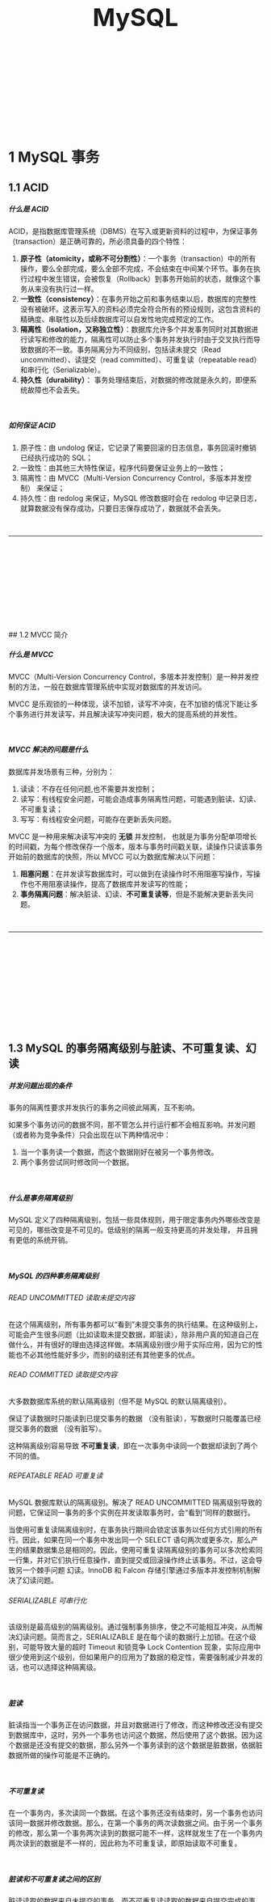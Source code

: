 <div STYLE="page-break-after: always;">
	<br>
    <br>
    <br>
    <br>
    <br>
    <br>
    <br>
    <br>
    <br>
    <br>
	<center><h3><font size="20px">
        MySQL
    </font></h3></center>
	<br>
    <br>
    <br>
    <br>
    <br>
    <br>
    <br>
    <br>
    <br>
    <br>
</div>

# 1	MySQL 事务

## 1.1	ACID

##### 什么是 ACID

ACID，是指数据库管理系统（DBMS）在写入或更新资料的过程中，为保证事务（transaction）是正确可靠的，所必须具备的四个特性：

1. **原子性（atomicity，或称不可分割性）**：一个事务（transaction）中的所有操作，要么全部完成，要么全部不完成，不会结束在中间某个环节。事务在执行过程中发生错误，会被恢复（Rollback）到事务开始前的状态，就像这个事务从来没有执行过一样。
2. **一致性（consistency）**：在事务开始之前和事务结束以后，数据库的完整性没有被破坏。这表示写入的资料必须完全符合所有的预设规则，这包含资料的精确度、串联性以及后续数据库可以自发性地完成预定的工作。
3. **隔离性（isolation，又称独立性）**：数据库允许多个并发事务同时对其数据进行读写和修改的能力，隔离性可以防止多个事务并发执行时由于交叉执行而导致数据的不一致。事务隔离分为不同级别，包括读未提交（Read uncommitted）、读提交（read committed）、可重复读（repeatable read）和串行化（Serializable）。
4. **持久性（durability）**：	事务处理结束后，对数据的修改就是永久的，即便系统故障也不会丢失。

<br>

##### 如何保证 ACID

1. 原子性：由 undolog 保证，它记录了需要回滚的日志信息，事务回滚时撤销已经执行成功的 SQL；
2. 一致性：由其他三大特性保证，程序代码要保证业务上的一致性；
3. 隔离性：由 MVCC（Multi-Version Concurrency Control，多版本并发控制） 来保证；
4. 持久性：由 redolog 来保证，MySQL 修改数据时会在 redolog 中记录日志，就算数据没有保存成功，只要日志保存成功了，数据就不会丢失。

<br>

----

<div STYLE="page-break-after: always;"><br>
    <br>
    <br>
    <br>
    <br>
    <br>
    <br>
    <br>
    <br>
    <br></div>
## 1.2	MVCC 简介

##### 什么是 MVCC

MVCC（Multi-Version Concurrency Control，多版本并发控制）是一种并发控制的方法，一般在数据库管理系统中实现对数据库的并发访问。	

MVCC 是乐观锁的一种体现，读不加锁，读写不冲突，在不加锁的情况下能让多个事务进行并发读写，并且解决读写冲突问题，极大的提高系统的并发性。

<br>

##### MVCC 解决的问题是什么

数据库并发场景有三种，分别为：

1. 读读：不存在任何问题,也不需要并发控制；
2. 读写：有线程安全问题，可能会造成事务隔离性问题，可能遇到脏读、幻读、不可重复读；
3. 写写：有线程安全问题，可能存在更新丢失问题。

MVCC 是一种用来解决读写冲突的 **无锁** 并发控制， 也就是为事务分配单项增长的时间戳，为每个修改保存一个版本，版本与事务时间戳关联，读操作只读该事务开始前的数据库的快照，所以 MVCC 可以为数据库解决以下问题：

1. **阻塞问题**：在并发读写数据库时，可以做到在读操作时不用阻塞写操作，写操作也不用阻塞读操作，提高了数据库并发读写的性能；
2. **事务隔离问题**：解决脏读、幻读、**不可重复读等**，但是不能解决更新丢失问题。

<br>

---

<div STYLE="page-break-after: always;"><br>
    <br>
    <br>
    <br>
    <br>
    <br>
    <br>
    <br>
    <br>
    <br></div>

## 1.3	MySQL 的事务隔离级别与脏读、不可重复读、幻读

##### 并发问题出现的条件

事务的隔离性要求并发执行的事务之间彼此隔离，互不影响。

如果多个事务访问的数据不同，那不管怎么并行运行都不会相互影响。并发问题（或者称为竞争条件）只会出现在以下两种情况中：

1. 当一个事务读一个数据，而这个数据刚好在被另一个事务修改。
2. 两个事务尝试同时修改同一个数据。

<br>

##### 什么是事务隔离级别

MySQL 定义了四种隔离级别，包括一些具体规则，用于限定事务内外哪些改变是可见的，哪些改变是不可见的。低级别的隔离一般支持更高的并发处理， 并且拥有更低的系统开销。

<br>

##### MySQL 的四种事务隔离级别

###### READ UNCOMMITTED 读取未提交内容

在这个隔离级别，所有事务都可以“看到”未提交事务的执行结果。在这种级别上，可能会产生很多问题（比如读取未提交数据，即脏读），除非用户真的知道自己在做什么，并有很好的理由选择这样做。本隔离级别很少用于实际应用，因为它的性能也不必其他性能好多少，而别的级别还有其他更多的优点。

###### READ COMMITTED 读取提交内容

大多数数据库系统的默认隔离级别（但不是 MySQL 的默认隔离级别）。

保证了读数据时只能读到已提交事务的数据 （没有脏读），写数据时只能覆盖已经提交事务的数据 （没有脏写）。

这种隔离级别容易导致 **不可重复读**，即在一次事务中读同一个数据却读到了两个不同的值。

###### REPEATABLE READ 可重复读

MySQL 数据库默认的隔离级别。解决了 READ UNCOMMITTED 隔离级别导致的问题，它保证同一事务的多个实例在并发读取事务时，会“看到”同样的数据行。

当使用可重复读隔离级别时，在事务执行期间会锁定该事务以任何方式引用的所有行。因此，如果在同一个事务中发出同一个 SELECT 语句两次或更多次，那么产生的结果数据集总是相同的。因此，使用可重复读隔离级别的事务可以多次检索同一行集，并对它们执行任意操作，直到提交或回滚操作终止该事务。不过，这会导致另一个棘手问题 幻读。InnoDB 和 Falcon 存储引擎通过多版本并发控制机制解决了幻读问题。

###### SERIALIZABLE 可串行化

该级别是最高级别的隔离级别。通过强制事务排序，使之不可能相互冲突，从而解决幻读问题。简而言之，SERIALIZABLE 是在每个读的数据行上加锁。在这个级别，可能导致大量的超时 Timeout 和锁竞争 Lock Contention 现象，实际应用中很少使用到这个级别，但如果用户的应用为了数据的稳定性，需要强制减少并发的话，也可以选择这种隔离级。

<br>

##### 脏读

脏读指当一个事务正在访问数据，并且对数据进行了修改，而这种修改还没有提交到数据库中，这时，另外一个事务也访问这个数据，然后使用了这个数据。因为这个数据是还没有提交的数据，那么另外一个事务读到的这个数据是脏数据，依据脏数据所做的操作可能是不正确的。

<br>

##### 不可重复读

在一个事务内，多次读同一个数据。在这个事务还没有结束时，另一个事务也访问该同一数据并修改数据。那么，在第一个事务的两次读数据之间。由于另一个事务的修改，那么第一个事务两次读到的数据可能不一样，这样就发生了在一个事务内两次读到的数据是不一样的，因此称为不可重复读，即原始读取不可重复。

<br>

##### 脏读和不可重复读之间的区别

脏读读取的数据来自未提交的事务，而不可重复读读取的数据来自提交完成的事务。

<br>

##### 虚读（幻读）

幻读是事务非独立执行时发生的一种现象，例如事务 A 批量对一个表中某一列列值为 1 的数据修改为 2 变更，但是在这时，事务 B 对这张表插入了一条列值为 1 的数据，并完成提交。此时，如果事务一查看刚刚完成操作的数据，发现还有一条列值为 1 的数据没有进行修改，而这条数据其实是事务 B 刚刚提交插入的，这就是幻读。

<br>

##### 不可重复读和幻读之间的区别

幻读和不可重复读都是读取了另一条已经提交的事务（这点同脏读不同），不同的是不可重复读查询的都是同一个数据项，而幻读针对的是一批数据整体、。

<br>

##### ❗补充资料

https://zhuanlan.zhihu.com/p/150107974

<br>

---

<div STYLE="page-break-after: always;"><br>
    <br>
    <br>
    <br>
    <br>
    <br>
    <br>
    <br>
    <br>
    <br></div>

## 1.4	MVCC——快照读

##### 当前读与快照读

###### 当前读

读取记录的最新版本，读取时还要保证其他并发事务不能修改当前记录，会对读取的记录加锁。select lock in share mode（共享锁）、select for update（排他锁）、update、insert、delete 都是当前读操作。

###### 快照读

快照读是基于提高并发性能的考虑，快照读的实现基于 MVCC，由于基于 MVCC，快照读读取到的数据不一定是最新版本，也有可能是之前的历史版本。

注意，快照读的前提是隔离级别不是串行级别，串行级别下的快照都会变成当前读。

<br>

##### 快照读与 MVCC 之间的关系

快照读是 MySQL 通过 MVCC 实现的一个非阻塞读功能。

<br>

---

<div STYLE="page-break-after: always;"><br>
    <br>
    <br>
    <br>
    <br>
    <br>
    <br>
    <br>
    <br>
    <br></div>

## 1.5	MVCC 的实现原理（❗需要补充）

##### MVCC 实现方式

MVCC 通过事务版本号、隐式字段、undo 日志、Read view 实现。

<br>

##### 事务版本号

每次事务开启前都会从数据库获得一个自增长的事务ID，可以从事务ID判断事务的执行先后顺序。

<br>

##### 表格的隐藏列

| 列名        | 说明                                                         |
| ----------- | ------------------------------------------------------------ |
| DB_TRX_ID   | 记录操作该数据事务的事务 ID；                                |
| DB_ROLL_PTR | 指向上一个版本数据在 undo log 里的位置指针；                 |
| DB_ROW_ID   | 隐藏 ID ，当创建表没有合适的索引作为聚集索引时，会用该隐藏 ID 创建聚集索引; |

<br>

##### Undo log

Undo log 主要用于记录数据被修改之前的日志，在表信息修改之前先会把数据拷贝到 undo log 里，当事务进行回滚时可以通过 undo log 里的日志进行数据还原。

<br>

##### Read view

在 innodb 中每个事务开启后都会得到一个 read_view。副本主要保存了当前数据库系统中正处于活跃（没有 commit）的事务的 ID 号，其实简单的说这个副本中保存的是系统中当前不应该被本事务看到的其他事务id列表。

<br>

---

<div STYLE="page-break-after: always;"><br>
    <br>
    <br>
    <br>
    <br>
    <br>
    <br>
    <br>
    <br>
    <br></div>

## 1.6	MySQL 锁的类型

##### 基于锁的属性分类

1. 共享锁
2. 排他锁（exclusive lock）

<br>

##### 基于锁的粒度分类

1. 表级锁（innodb、myisam）
2. 页级锁（innodb 引擎）
3. 行级锁（innodb）
4. 记录锁
5. 间隙锁
6. 临键锁

<br>

##### 基于锁的状态分类

1. 意向共享锁
2. 意向排他锁

<br>

##### 共享锁（share lock）

共享锁又称读锁，简称 S锁。

当一个事务为数据加上读锁之后，其他事务只能对该数据加读锁，而不能对数据加写锁，直到所有的读锁释放之后其他事务才能对其加写锁。

共享锁的特性主要是为了支持并发的读取数据，读取数据的时候不支持修改，避免出现重复读的问题。

<br>

##### 排他锁（exclusive lock）

排他锁又称写锁，简称 X锁。

当一个事务为数据加上写锁时，其他请求将不能再为数据加任何锁，直到该锁释放之后，其他事务才能对数据进行加锁。

排他锁的目的是在数据修改时候，不允许其他人同时修改，也不允许其他人读取，避免了出现脏数据和脏读的问题。

<br>

##### 表锁（table lock）

表锁是指上锁的时候锁住的是整个表，当下一个事务访问该表的时候，必须等前一个事务释放了锁才能进行对表进行访问。

特点：粒度大，加锁简单，容易冲突。

<br>

##### 页锁

页级锁是 MySQL 中锁定粒度介于行级锁和表级锁中间的一种锁。表级锁速度快，但冲突多，行级冲突少，但速度慢。所以取了折衷的页级。

一次锁定相邻的一组记录。

特点：开销和加锁时间界于表锁和行锁之间。锁定粒度界于表锁和行锁之间，并发度一般。

<br>

##### 行锁

行锁是指上锁的时候锁住的是表的某一行或多行记录， 其他事务访问同一张表时，只有被锁住的记录不能访问，其他的记录可正常访问。

特点：粒度小，加锁比表锁麻烦，不容易冲突，相比表锁支持的并发要高。

<br>

##### 记录锁（Record lock）

记录锁属于行锁中的一种，只不过记录锁的范围只是表中的某一条记录,。

 加了记录锁之后数据可以避免数据在查询的时候被修改的重复读问题，也避免了在修改的事务未提交前被其他事务读取的脏读问题。

<br>

##### 间隙锁

属于行锁的一种。

间隙锁是一个在索引记录之间的间隙上的锁，可以是两个索引记录之间，也可能是第一个索引记录之前或最后一个索引之后的空间。

当我们用范围条件而不是相等条件索引数据，并请求共享或排他锁时，InnoDB 会给符合条件的数据记录的索引项加锁；对于键值在条件范围内但并不存在的记录，叫做“间隙（GAP）”，在锁定的时候无法插入锁定键值范围内的任何数据。

间隙锁只会出现在 REPEATABLE_READ （重复读）的事务级别中。

<br>

##### 临键锁（Next-Key lock）

属于行锁的一种，并且是 INNODB 的行锁默认算法。

总结来说它就是记录锁和间隙锁的组合，临键锁会把查询出来的记录锁住，同时也会把该范围查询内的所有间隙空间也会锁住，还会把相邻的下一个区间也会锁住。

<br>

---

<div STYLE="page-break-after: always;"><br>
    <br>
    <br>
    <br>
    <br>
    <br>
    <br>
    <br>
    <br>
    <br></div>
# 2	索引

## 2.1	索引简介

##### 什么是索引

索引是 MySQL 中的一种"键"， 是存储引擎用于快速找到记录的一种数据结构。索引对于良好的性能非常关键，尤其是当表中的数据量越来越大时，索引对于性能的影响愈发重要。

<br>

##### 为什么要有索引

一般的应用系统，读写比例在10:1左右，而且插入操作和一般的更新操作很少出现性能问题，在生产环境中，我们遇到最多的，也是最容易出问题的，还是一些复杂的查询操作，因此对查询语句的优化显然是重中之重。说起加速查询，就不得不提到索引了。

索引优化一般是对查询性能优化最有效的手段。索引能够轻易将查询性能提高好几个数量级。

<br>

---

<div STYLE="page-break-after: always;"><br>
    <br>
    <br>
    <br>
    <br>
    <br>
    <br>
    <br>
    <br>
    <br></div>

## 2.2	索引的实现方式

##### 三种常见的索引实现方式

可以用于提高读写效率，实现索引的数据结构有很多种，这里主要讲三种常见、也比较简单的数据结构：**哈希表**、**有序数组** 和 **搜索树**。

索引的数据结构和具体存储引擎的实现有关，MySQL 主要用到两种结构： B+ Tree （InnoDB 引擎）和 Hash （Memory 引擎）索引。

<br>

##### 哈希表

哈希表是一种以 **键值对（key-value pair）**存储数据的结构，我们只要输入待查找的值即 key，就可以找到其对应的值即 Value。

###### 实现方式

创建一个数组，用特殊的哈希函数把 key 换算成数组中一个确定的位置，然后把 value 存放在数组的位置。

不可避免地，多个 key 值经过哈希函数的换算可能会出现位置相同的情况。处理这种情况的一种方法是，将在数组中位置相同的数据作为一个链表。

###### 优点

新增和进行等值查询的速度相当快。

###### 缺点

不管怎样的范围查询都需要进行全表扫描。

<br>

##### 有序数组

有序数组是一种特殊的数组，里面的元素，按一定的顺序排列。

###### 实现方式

通过排序算法，对所有数据进行排序，并按照排序结果存储在数组中。

###### 优点

支持等值和范围查询，且查询效率极高。

###### 缺点

**只适用于静态存储引擎**，即不会再修改的数据。

<br>

##### 搜索树

###### 二叉搜索树

二叉搜索树是指具有以下性质的二叉树：

1. 若任意节点的左子树不空，则左子树上所有节点的值均小于它的根节点的值；
2. 若任意节点的右子树不空，则右子树上所有节点的值均大于它的根节点的值；
3. 任意节点的左、右子树也分别为二叉查找树。

但是，二叉搜索树存在以下缺点：

1. 二叉搜索树的查询平均时间复杂度是 O(log(N))，但是为了维持该查询复杂度，必需保证这棵树是平衡二叉树。为了做这个保证，更新的时间复杂度也是 O(log(N))。
2. 数据存储在硬盘上，如果每个节点都在不同的硬盘数据块上，将会导致查询数据时需要访问多个数据块。

###### N 叉树

为了让一个查询尽量少地读磁盘，就必须让查询过程访问尽量少的数据块。那么，我们就不应该使用二叉树，而是要使用“N 叉”树。这里，“N 叉”树中的“N”取决于数据块的大小。

###### N 叉树 被广泛应用在数据库引擎中

N 叉树由于在读写上的性能优点，以及适配磁盘的访问模式，已经被广泛应用在数据库引擎中了。

<br>

---

<div STYLE="page-break-after: always;"><br>
    <br>
    <br>
    <br>
    <br>
    <br>
    <br>
    <br>
    <br>
    <br></div>

## 2.3	B-Tree 和 B+ Tree

##### 二叉查找树

二叉树具有以下性质：左子树的键值小于根的键值，右子树的键值大于根的键值。 

例如：

![](img/MySQL/2.3/1.png)

<br>

##### 平衡二叉树（AVL Tree）

平衡二叉树（AVL 树）在符合二叉查找树的条件下，还满足任何节点的两个子树的高度最大差为 1。下面的两张图片，左边是 AVL树，它的任何节点的两个子树的高度差 <=1；右边的不是 AV L树，其根节点的左子树高度为 3，而右子树高度为 1：

![](img/MySQL/2.3/2.png)

<br>

##### B-Tree

B-Tree 即平衡多路查找树，是为磁盘等外存储设备设计的一种平衡查找树。

###### 为什么需要 B-Tree

系统从磁盘读取数据到内存时是以磁盘块（block）为基本单位的，位于同一个磁盘块中的数据会被一次性读取出来，而不是需要什么取什么。InnoDB 存储引擎中有页（Page）的概念，页是其磁盘管理的最小单位。

而系统一个磁盘块的存储空间往往没有这么大，因此 InnoDB 每次申请磁盘空间时都会是若干地址连续磁盘块来达到页的大小 16 KB。InnoDB 在把磁盘数据读入到磁盘时会以页为基本单位，在查询数据时如果一个页中的每条数据都能有助于定位数据记录的位置，这将会减少磁盘 I/O 次数，提高查询效率。

B-Tree结构的数据可以让系统高效的找到数据所在的磁盘块。

###### B-Tree 的原理

首先创建一个二元数组 [key, data] ，key 为记录的键值，对应表中的主键值，data 为一行记录中除主键外的数据。对于不同的记录，key 值互不相同。

一棵 m 阶的 B-Tree 有如下特性： 
1. 每个节点最多有 m 个子节点。  
2. 除了根节点和叶子节点外，其它每个节点至少有 Ceil(m/2) 个子节点。 
3. 若根节点不是叶子节点，则至少有2个子节点
4. 所有叶子节点都在同一层，且不包含其它关键字信息 
5. 每个非终端节点包含 n 个关键字信息（P0,P1,…Pn, k1,…kn） 
6. 关键字的个数 n 满足：ceil(m/2)-1 <= n <= m-1 
7. ki(i=1,…n) 为关键字，且关键字升序排序。 
8. Pi(i=1,…n) 为指向子树根节点的指针。P(i-1)指向的子树的所有节点关键字均小于ki，但都大于k(i-1)

B-Tree 中的每个节点根据实际情况可以包含大量的关键字信息和分支，如下图所示为一个 3 阶的 B-Tree： 

![](img/MySQL/2.3/3.png)

每个节点占用一个盘块的磁盘空间，一个节点上有两个升序排序的关键字和三个指向子树根节点的指针，指针存储的是子节点所在磁盘块的地址。两个关键词划分成的三个范围域对应三个指针指向的子树的数据的范围域。以根节点为例，关键字为 17 和 35，P1 指针指向的子树的数据范围为小于 17，P2 指针指向的子树的数据范围为17~35，P3 指针指向的子树的数据范围为大于 35。

###### B-Tree 的查找过程

模拟查找关键字 29 的过程：

1. 根据根节点找到磁盘块1，读入内存。（第1次磁盘I/O操作）
2. 比较关键字29在区间（17,35），找到磁盘块1的指针P2。
3. 根据P2指针找到磁盘块3，读入内存。（第2次磁盘I/O操作）
4. 比较关键字29在区间（26,30），找到磁盘块3的指针P2。
5. 根据P2指针找到磁盘块8，读入内存。（第 3 次磁盘I/O操作）
6. 在磁盘块8中的关键字列表中找到关键字 29

分析上面过程，发现需要 3 次磁盘 I/O 操作，和 3 次内存查找操作。由于内存中的关键字是一个有序表结构，可以利用二分法查找提高效率。而 3 次磁盘 I/O 操作是影响整个 B-Tree 查找效率的决定因素。B-Tree 相对于 AVLTree 缩减了节点个数，使每次磁盘 I/O 取到内存的数据都发挥了作用，从而提高了查询效率。

<br>

##### B+Tree

B+Tree 是在 B-Tree 基础上的一种优化，使其更适合实现外存储索引结构，InnoDB 存储引擎就是用 B+Tree 实现其索引结构。

###### B-Tree 的缺点

从 B-Tree 结构图中可以看到每个节点中不仅包含数据的 key 值，还有 data 值。而每一个页的存储空间是有限的，如果 data 数据较大时将会导致每个节点（即一个页）能存储的 key 的数量很小，当存储的数据量很大时同样会导致 B-Tree 的深度较大，增大查询时的磁盘I/O次数，进而影响查询效率。

###### B+Tree 的原理

在 B+Tree 中，所有数据记录节点都是按照键值大小顺序存放在同一层的叶子节点上，而非叶子节点上只存储 key 值信息，这样可以大大增加每个节点存储的 key 值数量，降低 B+Tree 的高度。

B+Tree相对于B-Tree有几点不同：

1. 非叶子节点只存储键值信息。
2. 所有叶子节点之间都有一个链指针。
3. 数据记录都存放在叶子节点中。

将 B-Tree 优化，由于 B+Tree 的非叶子节点只存储键值信息，假设每个磁盘块能存储 4 个键值及指针信息，则变成 B+Tree 后其结构如下图所示： 
![索引](img/MySQL/2.3/4.png)

通常在 B+Tree 上有两个头指针，一个指向根节点，另一个指向关键字最小的叶子节点，而且所有叶子节点（即数据节点）之间是一种链式环结构。因此可以对 B+Tree 进行两种查找运算：一种是对于主键的范围查找和分页查找，另一种是从根节点开始，进行随机查找。

###### B+Tree 支持大量数据的存储

可能上面例子中只有 22 条数据记录，看不出 B+Tree 的优点，下面做一个推算：

InnoDB存储引擎中页的大小为16KB，一般表的主键类型为INT（占用4个字节）或BIGINT（占用8个字节），指针类型也一般为4或8个字节，也就是说一个页（B+Tree中的一个节点）中大概存储16KB/(8B+8B)=1K个键值（因为是估值，为方便计算，这里的K取值为 10^3^）。也就是说一个深度为 3 的 B+Tree 索引可以维护 10^3^ * 10^3^ * 10^3^ = 10 亿条记录。

实际情况中每个节点可能不能填充满，因此在数据库中，B+Tree的高度一般都在2\~4层。MySQL 的InnoDB存储引擎在设计时是将根节点常驻内存的，也就是说查找某一键值的行记录时最多只需要1~3次磁盘 I/O 操作。

<br>

##### 聚集索引和辅助索引

数据库中的 B+Tree 索引可以分为聚集索引（clustered index）和辅助索引（secondary index）。

###### 聚集索引

又称聚簇索引，上面的 B+Tree 示例图在数据库中的实现即为聚集索引**，聚集索引的 B+Tree 中的叶子节点存放的是整张表的行记录数据**。

“聚簇”的意思是数据行被按照一定顺序一个个紧密地排列在一起存储。在聚簇索引中，实际的数据保存在叶子页中，中间的节点页保存指向下一层页面的指针。一个表只能有一个聚簇索引，因为在一个表中数据的存放方式只有一种。

一般来说，将通过主键作为聚簇索引的索引列，也就是通过主键聚集数据。

###### 辅助索引

又称非聚簇索引或二级索引，辅助索引与聚集索引的区别在于 **辅助索引的叶子节点并不包含行记录的全部数据，而是存储相应行数据的聚集索引键，即主键**。

当通过辅助索引来查询数据时，InnoDB 存储引擎会遍历辅助索引找到主键，然后再通过主键在聚集索引中找到完整的行记录数据。

###### 总结

聚簇索引和非聚簇索引的区别是数据跟索引是否存储在一起，和数据绑定在一起的就是聚簇索引。

###### 数据库引擎与聚簇索引

innodb 存储引擎在进行数据插入的时候，数据必须要跟索引放在一起（即聚簇索引），如果有主键就使用主键，没有主键就使用唯一键，没有唯一键就使用 6 字节的 rowid。而为了避免数据冗余存储，其他的索引的叶子节点中存储的都是聚簇索引的 key 值（即非聚簇索引），因此 **innodb 中既有聚簇索引也有非聚簇索引**。

而 **myisam 中只有非聚簇索引**。

<br>

---

<div STYLE="page-break-after: always;"><br>
    <br>
    <br>
    <br>
    <br>
    <br>
    <br>
    <br>
    <br>
    <br></div>

## 2.4	MySQL 中索引类型有哪些？

##### MySQL 中的五种索引

1. **普通索引**：允许被索引的数据列包含重复的值
2. **唯一索引**：可以保证数据记录的唯一性
3. **主键索引**：一种特殊的唯一索引, 在一-张表中只能定义一个主键索引，主键用于唯一标识一条记录，使用关键字 primary key 创建。
4. **联合索引（组合索引）**：覆盖多个数据列的索引
5. **全文索引（倒排索引）**：MySQL 8 开始支持倒排索引，通过建立倒排索引，可以极大的提升检索效率，解决判断字段是否包含的问题，是目前搜索引擎使用的一种关键技术。

<br>

---

<div STYLE="page-break-after: always;"><br>
    <br>
    <br>
    <br>
    <br>
    <br>
    <br>
    <br>
    <br>
    <br></div>

## 2.5	索引对数据库性能的影响？

##### 索引本质上是用空间换取时间

索引可以极大地提高数据的查询速度。

但是，索引会降低插入、删除、更新表的速度，因为在执行这些写操作的时候，还要操作索引文件。索引需要占物理空间，除了数据表占数据空间之外，每一个索引还要占一定的物理空间，如果要遍历聚簇索引那么需要的空间就会更大，如果非聚簇索引很多，一旦聚簇索引改变，那么所有非聚簇索引都会跟着变。

<br>

---

<div STYLE="page-break-after: always;"><br>
    <br>
    <br>
    <br>
    <br>
    <br>
    <br>
    <br>
    <br>
    <br></div>

## 2.6	索引的设计原则

在进行索引设计的时候，应该保证索引字段占用的空间越小越好，这只是一个大的方向，除此之外还有一些细节需要注意：

1. 适合索引的列是出现在 where 子句中的列， 或者连接子句中指定的列
2. 基数较小的表，索引效果差，没必要创建索引
3. 可以指定某些列的一部分，没必要用全部字段的值。因为 B+Tree 的特点，在存储索引的时候，Key 列占用的空间越小越好。占用的空间越小，表示每一个块上面或者页上面能存储更多的数据。所以，在创建索引时，可以只使用字段前几位作为索引。
4. 不要给表中的每一个字段都创建索引，并不是索引越多越好
5. 定义有外键的数据列一定要创建索引
6. 更新频繁的字段不要有索引
7. 创建索引的列不要过多，可以创建组合索引，但是组合索引的列的个数不建议太多
8. 大文本、大对象不要创建索引

<br>

---

<div STYLE="page-break-after: always;"><br>
    <br>
    <br>
    <br>
    <br>
    <br>
    <br>
    <br>
    <br>
    <br></div>
# 3	性能优化

## 3.1	主从同步

##### 什么是 MySQL 的主从复制

MySQL 主从复制是指数据可以从一个 MySQL 数据库服务器主节点复制到一个或多个从节点。

MySQL 默认采用异步复制方式，这样从节点不用一直访问主服务器来更新自己的数据，数据的更新可以在远程连接上进行，从节点可以复制主数据库中的所有数据库或者特定的数据库，或者特定的表。

<br>

##### 为什么需要主从同步

1. 如果有 SQL 需要锁表，导致暂时不能使用读的服务，那么就会影响运行中的其他业务，使用主从复制，可以让主库负责写，从库负责读，即使主库出现了锁表的情景，从库也可以保证业务的正常运作。
2. 数据的热备，作为瞬时高并发场景下的替补数据库。
3. 架构的扩展。业务量越来越大，I/O 访问频率过高， 单机无法满足，此时做多库的存储，降低磁盘 I/O 访问的频率,提高单个机器的 I/O 性能。

<br>

##### MySQL 主从同步方式

1. MySQL 原生配置主从同步

2. ###### 使用 canal 等同步工具

###### 参考资料

- MySQL 数据同步工具选择及使用 - 墨天轮——https://cdn.modb.pro/db/390581
- MySQL 主从同步方式（MySQL 主从同步实现）——https://www.cnblogs.com/looyee/articles/16384469.html

<br>

##### 主从复制的原理

![](img/MySQL/3.1/1.jpg)

1. Master 将数据的更改记录保存到二进制日志文件 Binary log 中；
2. Slave 每隔一段时间就检测 Master 的 Binary log 是否改变；
3. 如果发生改变，则开启一个 I/O Thread，发送请求读取 Master 的 Binary log；
4. 主节点为每个 I/O Thread 启动一个 Log Dump Thread，用于向该 I/O Thread 所属的 Slave 发送 Binary log；
5. 从主节点获取的 Binary Log 被保存到 Slave 的中继日志（relay log）中；
6. Slave 启动 SQL Thread 从中继日志中读取日志，在本地重放，使得主从数据保持一致；
7. 
   完成复制后，l/O Thread 和 SQL Thread 进入睡眠状态，等待下一次被唤醒。

<br>

##### 开启主从同步的前提条件

1. Master 和 Slave 的 MySQL 版本最好相同；
2. Master 和 Slave 的系统时间必须同步；
3. Master 一定要开启 Binary log ，通常为了数据安全考虑，Slave 也需要开启 binlog 功能 Binary log。

<br>

---

<div STYLE="page-break-after: always;"><br>
    <br>
    <br>
    <br>
    <br>
    <br>
    <br>
    <br>
    <br>
    <br></div>
## 3.2	怎么处理 MySQL 慢查询

##### 如何定义慢查询

SQL 语句的快慢是由开发人员进行判断的，一般通过日志记录每条 SQL 的查询速度，并筛选出哪些查询时间超出标准的查询。

<br>

##### 处理慢查询

1. 开启日志，准确定位到哪个 SQL 语句出现了问题；
2. 分析 SQL 语句，看看是否 load 了额外的数据，可能是查询了多余的行并且抛弃掉了，可能是加载了许多结果中并不需要的列；
3. 分析语句的执行计划，然后获得其使用索引的情况，之后修改语句或者修改索引，使得语句可以尽可能的命中索引；
4. 如果对语句的优化已经无法进行，可以考虑表中的数据量是否太大，如果是的话可以进行横向或者纵向的分表。

<br>

---

<div STYLE="page-break-after: always;"><br>
    <br>
    <br>
    <br>
    <br>
    <br>
    <br>
    <br>
    <br>
    <br></div>

## 3.3	Mysql 执行计划怎么看？

##### 基本使用

​	再需要查看的 SQL 语句前加上 EXPLAIN 关键字。

<br>

##### 执行计划的重要属性

###### id（重点）

注意，这与表中的 id 字段无关，是一个有顺序的编号，是查询的顺序号，有几个 select 就显示几行。id 的顺序是按 select 出现的顺序增长的。id 列的值越大执行优先级越高越先执行，id 列的值相同则从上往下执行，id 列的值为 NULL 的最后执行。

###### selectType

selectType 表示查询中每个 select 子句的类型：

1. SIMPLE：表示此查询不包含 UNION 查询或子查询；
2. PRIMARY：表示此查询是最外层的查询（包含子查询）
3. SUBQUERY：子查询中的第一个SELECT
4. UNION：表示此查询是 UNION 的第二或随后的查询
5. DEPENDENT UNION：UNION 中的第二个或后面的查询语句,取决于外面的查询 UNION RESULT（UNION 的结果）
6. DEPENDENT SUBQUERY：子查询中的第一个 SELECT，取决于外面的查询，即子查询依赖于外层查询的结果。
7. DERIVED：衍生，表示导出表的 SELECT（FROM子句的子查询）
###### table（重点）

表示该语句查询的表

###### type（重点）

优化 SQL 的重要字段，也是我们判断 SQL 性能和优化程度重要指标。他的取值类型范围：

1. system：表中只有一行记录， 相当于系统表；
2. const：通过索引一次命中，匹配一行数据；
3. eq_ref：唯一性索引扫描，对于每个索引键，表中只有一条记录与之匹配；
4. ref：非唯一性索引扫描，返回匹配某个值的所有记录。
5. range：只检索给定范围的行，使用一个索引来选择行，一般用于between. <、>;
6. index：只遍历索引树;
7. ALL：表示全表扫描，这个类型的查询是性能最差的查询之一。 那么基本就是随着表的数量增多变慢。

执行效率：ALL < index < range< ref < eq_ref < const < system，最好是避免 index 和 ALL。

###### possible_keys

表示 MySQL 在执行该 SQL 语句的时候，可能用到的索引信息，仅仅是可能，实际不一定会用到。

###### key（重点）

此字段是 MySQL  在当前查询时所真正使用到的索引，是 possible_keys 的子集。

###### key_len

表示查询优化器使用了索引的字节数，这个字段可以评估组合索引是否完全被使用，这也是我们优化sql时，评估索引的重要指标。

###### rows（重点）

mysql 查询优化器根据统计信息，估算该 sql 返回结果集需要扫描读取的行数，这个值相关重要，索引优化之后，扫描读取的行数越多，说明索引设置不对，或者字段传入的类型之类的问题，说明要优化空间越大。

###### filtered

返回结果的行占需要读到的行（rows列的值）的百分比，就是百分比越高，说明需要查询到数据越准确， 百分比越小，说明查询到的数据量大，而结果集很少。

###### extra（重点）

1. **using filesort**：表示 mysql 对结果集进行外部排序，不能通过索引顺序达到排序效果。一般有using filesort都建议优化去掉，因为这样的查询 cpu 资源消耗大，延时大。
2. using index：覆盖索引扫描，表示查询在索引树中就可查找所需数据，不用扫描表数据文件，往往说明性能不错。
3. **using temporary**：查询有使用临时表, 一般出现于排序， 分组和多表 join 的情况， 查询效率不高，建议优化。
4. **using where**：sql 使用了 where 过滤，效率较高。

<br>

---

<div STYLE="page-break-after: always;"><br>
    <br>
    <br>
    <br>
    <br>
    <br>
    <br>
    <br>
    <br>
    <br></div>
# 4	MySQL 数据库引擎（❗不完整需要补充）

## 4.1	MySQL 的三个数据库引擎

##### innodb

Inodb 存储引擎默认是 B+Tree 索引。

主要面向 OLTP（Online Transaction Processing，在线事务处理）方面的应用，完整支持 ACID 事务的存储引擎。

###### 存储文件

innodb 存储引擎数据文件跟索引文件全部放在 ibd 文件中，

###### 特点

1. 存储文件（重点）：innodb 存储引擎数据文件跟索引文件全部放在 ibd 文件中
2. 事务（重点）：支持事务
3. 锁（重点）：支持行锁
4. 读写效率（重点）：读效率低于 MYISAM，写效率远高于 MYISAM
5. 支持外键
6. 支持自动增加列 AUTO_INCREMENT 属性
7. 支持 MVCC 模式的读写
8. 适合频繁修改以及设计到安全性较高的应用
9. 清空整个表的时候，是逐行删除

<br>

##### myisam

​	MyISAM 存储引擎是 MySQL 官方提供的存储引擎（❓InnoDB 存储引擎难道不是吗？）。主要面向 OLAP（Online Analytical Processing，在线分析处理）方面的应用。

###### 存储文件

myisam 的数据文件放在 myd 文件中，索引放在 myi 文件中。

###### 特点

1. 存储文件（重点）：独立于操作系统，当建立一个 MyISAM 存储引擎的表时，就会在本地磁盘建立三个文件 .frm（存储表结构）、.MYD（存储数据）、.MYI（存储索引）
2. 事务（重点）：不支持事务
3. 锁（重点）：支持表锁
4. 读写效率（重点）：读效率高于 InnoDB，写效率低于 InnoDB
5. 支持全文索引
6. MyISAM 存储引擎的数据表由 MYD 和 MYI 组成，MYD 用来存放数据文件, MYI 用来存放索引文件。MySQL数据库只缓存其索引文件，数据文件的缓存交给操作系统本身来完成
7. MySQL 5.0 版本开始，MyISAM 默认支持 256T 的单表数据；
8. 选择密集型的表：MYISAM存储引擎在筛选大量数据时非常迅速，这是他最突出的优点。
9. 适合查询以及插入为主的应用
10. 清空整个表的时候，MYISAM 则会新建表

<br>

##### Memory 

Memory 存储引擎（Memory 表只存在内存中，断电会消失，仅适用于临时表）默认 Hash 索引。在 MySQL 中，只有 Memory 存储引擎显示支持Hash索引，但是在 Memory 中也可以使用 B+Tree 索引。

<br>

---

# 附录

##### 参考资料

- 主要参考资料——[2022年最新【Java经典面试题300问】面试必备，查漏补缺；多线程+spring+JVM调优+分布式+redis+算法](https://www.bilibili.com/video/BV15v4y1T7fz?p=80&spm_id_from=pageDriver&vd_source=87ed5edcdc8042ca0c34ee5bbeeda7b3) 发布于 2022/06/29
- [2.2	索引的实现方式](#2.2	索引的实现方式)——[数据库索引原理，读懂这篇文章就可以跟面试官掰掰手腕了！](https://www.modb.pro/db/134175) 发布于 2021/10/14；
- [2.3	B-Tree 和 B+ Tree](#2.3	B-Tree 和 B+ Tree)——[BTree和B+Tree详解](https://blog.csdn.net/yin767833376/article/details/81511377) 发布于 2018/08/08

<br>